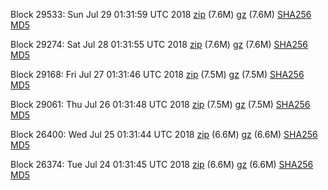 Block 29533: Sun Jul 29 01:31:59 UTC 2018 [zip](https://files.01coin.io/testnet/2018-07-29/bootstrap.dat.zip) (7.6M) [gz](https://files.01coin.io/testnet/2018-07-29/bootstrap.dat.tar.gz) (7.6M) [SHA256](https://files.01coin.io/testnet/2018-07-29/sha256.txt) [MD5](https://files.01coin.io/testnet/2018-07-29/md5.txt)

Block 29274: Sat Jul 28 01:31:55 UTC 2018 [zip](https://files.01coin.io/testnet/2018-07-28/bootstrap.dat.zip) (7.6M) [gz](https://files.01coin.io/testnet/2018-07-28/bootstrap.dat.tar.gz) (7.6M) [SHA256](https://files.01coin.io/testnet/2018-07-28/sha256.txt) [MD5](https://files.01coin.io/testnet/2018-07-28/md5.txt)

Block 29168: Fri Jul 27 01:31:46 UTC 2018 [zip](https://files.01coin.io/testnet/2018-07-27/bootstrap.dat.zip) (7.5M) [gz](https://files.01coin.io/testnet/2018-07-27/bootstrap.dat.tar.gz) (7.5M) [SHA256](https://files.01coin.io/testnet/2018-07-27/sha256.txt) [MD5](https://files.01coin.io/testnet/2018-07-27/md5.txt)

Block 29061: Thu Jul 26 01:31:48 UTC 2018 [zip](https://files.01coin.io/testnet/2018-07-26/bootstrap.dat.zip) (7.5M) [gz](https://files.01coin.io/testnet/2018-07-26/bootstrap.dat.tar.gz) (7.5M) [SHA256](https://files.01coin.io/testnet/2018-07-26/sha256.txt) [MD5](https://files.01coin.io/testnet/2018-07-26/md5.txt)

Block 26400: Wed Jul 25 01:31:44 UTC 2018 [zip](https://files.01coin.io/testnet/2018-07-25/bootstrap.dat.zip) (6.6M) [gz](https://files.01coin.io/testnet/2018-07-25/bootstrap.dat.tar.gz) (6.6M) [SHA256](https://files.01coin.io/testnet/2018-07-25/sha256.txt) [MD5](https://files.01coin.io/testnet/2018-07-25/md5.txt)

Block 26374: Tue Jul 24 01:31:45 UTC 2018 [zip](https://files.01coin.io/testnet/2018-07-24/bootstrap.dat.zip) (6.6M) [gz](https://files.01coin.io/testnet/2018-07-24/bootstrap.dat.tar.gz) (6.6M) [SHA256](https://files.01coin.io/testnet/2018-07-24/sha256.txt) [MD5](https://files.01coin.io/testnet/2018-07-24/md5.txt)
